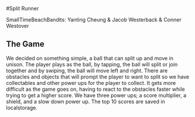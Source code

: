 #Split Runner

SmallTimeBeachBandits: Yanting Cheung & Jacob Westerback & Conner Westover

## The Game

We decided on something simple, a ball that can split up and move in unison. The player plays as the ball, by tapping, the ball will split or join together and by swiping, the ball will move left and right. There are obstacles and objects that will prompt the player to want to split so we have collectables and other power ups for the player to collect. It gets more difficult as the game goes on, having to react to the obstacles faster while trying to get a higher score. We have three power ups; a score multiplier, a shield, and a slow down power up. The top 10 scores are saved in localstorage.
